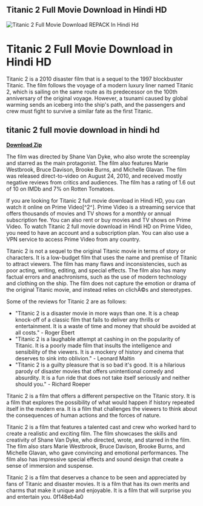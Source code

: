 ## Titanic 2 Full Movie Download in Hindi HD

 
![Titanic 2 Full Movie Download REPACK In Hindi Hd](https://encrypted-tbn2.gstatic.com/images?q=tbn:ANd9GcSK1omH7UeA_PN6XkY3YIXeYsBjveSkKFW17UhNPsr4BUQc2u73rSHPUF4)

 
# Titanic 2 Full Movie Download in Hindi HD
 
Titanic 2 is a 2010 disaster film that is a sequel to the 1997 blockbuster Titanic. The film follows the voyage of a modern luxury liner named Titanic 2, which is sailing on the same route as its predecessor on the 100th anniversary of the original voyage. However, a tsunami caused by global warming sends an iceberg into the ship's path, and the passengers and crew must fight to survive a similar fate as the first Titanic.
 
## titanic 2 full movie download in hindi hd


[**Download Zip**](https://www.google.com/url?q=https%3A%2F%2Furloso.com%2F2tM2Ha&sa=D&sntz=1&usg=AOvVaw26A8FCqFXSxHHautUCi7oI)

 
The film was directed by Shane Van Dyke, who also wrote the screenplay and starred as the main protagonist. The film also features Marie Westbrook, Bruce Davison, Brooke Burns, and Michelle Glavan. The film was released direct-to-video on August 24, 2010, and received mostly negative reviews from critics and audiences. The film has a rating of 1.6 out of 10 on IMDb and 7% on Rotten Tomatoes.
 
If you are looking for Titanic 2 full movie download in Hindi HD, you can watch it online on Prime Video[^2^]. Prime Video is a streaming service that offers thousands of movies and TV shows for a monthly or annual subscription fee. You can also rent or buy movies and TV shows on Prime Video. To watch Titanic 2 full movie download in Hindi HD on Prime Video, you need to have an account and a subscription plan. You can also use a VPN service to access Prime Video from any country.

Titanic 2 is not a sequel to the original Titanic movie in terms of story or characters. It is a low-budget film that uses the name and premise of Titanic to attract viewers. The film has many flaws and inconsistencies, such as poor acting, writing, editing, and special effects. The film also has many factual errors and anachronisms, such as the use of modern technology and clothing on the ship. The film does not capture the emotion or drama of the original Titanic movie, and instead relies on clichÃ©s and stereotypes.
 
Some of the reviews for Titanic 2 are as follows:
 
- "Titanic 2 is a disaster movie in more ways than one. It is a cheap knock-off of a classic film that fails to deliver any thrills or entertainment. It is a waste of time and money that should be avoided at all costs." - Roger Ebert
- "Titanic 2 is a laughable attempt at cashing in on the popularity of Titanic. It is a poorly made film that insults the intelligence and sensibility of the viewers. It is a mockery of history and cinema that deserves to sink into oblivion." - Leonard Maltin
- "Titanic 2 is a guilty pleasure that is so bad it's good. It is a hilarious parody of disaster movies that offers unintentional comedy and absurdity. It is a fun ride that does not take itself seriously and neither should you." - Richard Roeper

Titanic 2 is a film that offers a different perspective on the Titanic story. It is a film that explores the possibility of what would happen if history repeated itself in the modern era. It is a film that challenges the viewers to think about the consequences of human actions and the forces of nature.
 
Titanic 2 is a film that features a talented cast and crew who worked hard to create a realistic and exciting film. The film showcases the skills and creativity of Shane Van Dyke, who directed, wrote, and starred in the film. The film also stars Marie Westbrook, Bruce Davison, Brooke Burns, and Michelle Glavan, who gave convincing and emotional performances. The film also has impressive special effects and sound design that create a sense of immersion and suspense.
 
Titanic 2 is a film that deserves a chance to be seen and appreciated by fans of Titanic and disaster movies. It is a film that has its own merits and charms that make it unique and enjoyable. It is a film that will surprise you and entertain you.
 0f148eb4a0
